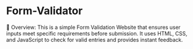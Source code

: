 # Form-Validator
📌 Overview: This is a simple Form Validation Website that ensures user inputs meet specific requirements before submission. It uses HTML, CSS, and JavaScript to check for valid entries and provides instant feedback.
